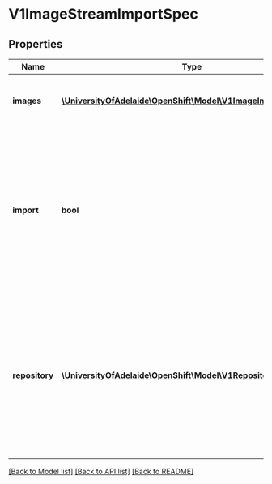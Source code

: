 # V1ImageStreamImportSpec

## Properties
Name | Type | Description | Notes
------------ | ------------- | ------------- | -------------
**images** | [**\UniversityOfAdelaide\OpenShift\Model\V1ImageImportSpec[]**](V1ImageImportSpec.md) | Images are a list of individual images to import. | [optional] 
**import** | **bool** | Import indicates whether to perform an import - if so, the specified tags are set on the spec and status of the image stream defined by the type meta. | 
**repository** | [**\UniversityOfAdelaide\OpenShift\Model\V1RepositoryImportSpec**](V1RepositoryImportSpec.md) | Repository is an optional import of an entire Docker image repository. A maximum limit on the number of tags imported this way is imposed by the server. | [optional] 

[[Back to Model list]](../README.md#documentation-for-models) [[Back to API list]](../README.md#documentation-for-api-endpoints) [[Back to README]](../README.md)


